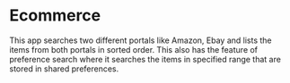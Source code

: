 Ecommerce
=========

This app searches two different portals like Amazon, Ebay and lists the items from both portals in sorted order.
This also has the feature of preference search where it searches the items in specified range that are stored in shared preferences.
